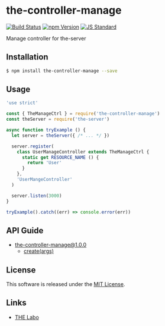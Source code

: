 the-controller-manage
==========

<!---
This file is generated by ape-tmpl. Do not update manually.
--->

<!-- Badge Start -->
<a name="badges"></a>

[![Build Status][bd_travis_shield_url]][bd_travis_url]
[![npm Version][bd_npm_shield_url]][bd_npm_url]
[![JS Standard][bd_standard_shield_url]][bd_standard_url]

[bd_repo_url]: https://github.com/the-labo/the-controller-manage
[bd_travis_url]: http://travis-ci.org/the-labo/the-controller-manage
[bd_travis_shield_url]: http://img.shields.io/travis/the-labo/the-controller-manage.svg?style=flat
[bd_travis_com_url]: http://travis-ci.com/the-labo/the-controller-manage
[bd_travis_com_shield_url]: https://api.travis-ci.com/the-labo/the-controller-manage.svg?token=
[bd_license_url]: https://github.com/the-labo/the-controller-manage/blob/master/LICENSE
[bd_codeclimate_url]: http://codeclimate.com/github/the-labo/the-controller-manage
[bd_codeclimate_shield_url]: http://img.shields.io/codeclimate/github/the-labo/the-controller-manage.svg?style=flat
[bd_codeclimate_coverage_shield_url]: http://img.shields.io/codeclimate/coverage/github/the-labo/the-controller-manage.svg?style=flat
[bd_gemnasium_url]: https://gemnasium.com/the-labo/the-controller-manage
[bd_gemnasium_shield_url]: https://gemnasium.com/the-labo/the-controller-manage.svg
[bd_npm_url]: http://www.npmjs.org/package/the-controller-manage
[bd_npm_shield_url]: http://img.shields.io/npm/v/the-controller-manage.svg?style=flat
[bd_standard_url]: http://standardjs.com/
[bd_standard_shield_url]: https://img.shields.io/badge/code%20style-standard-brightgreen.svg

<!-- Badge End -->


<!-- Description Start -->
<a name="description"></a>

Manage controller for the-server

<!-- Description End -->


<!-- Overview Start -->
<a name="overview"></a>



<!-- Overview End -->


<!-- Sections Start -->
<a name="sections"></a>

<!-- Section from "doc/guides/01.Installation.md.hbs" Start -->

<a name="section-doc-guides-01-installation-md"></a>

Installation
-----

```bash
$ npm install the-controller-manage --save
```


<!-- Section from "doc/guides/01.Installation.md.hbs" End -->

<!-- Section from "doc/guides/02.Usage.md.hbs" Start -->

<a name="section-doc-guides-02-usage-md"></a>

Usage
---------

```javascript
'use strict'

const { TheManageCtrl } = require('the-controller-manage')
const theServer = require('the-server')

async function tryExample () {
  let server = theServer({ /* ... */ })

  server.register(
    class UserManageController extends TheManageCtrl {
      static get RESOURCE_NAME () {
        return 'User'
      }
    },
    'UserMangeController'
  )

  server.listen(3000)
}

tryExample().catch((err) => console.error(err))

```


<!-- Section from "doc/guides/02.Usage.md.hbs" End -->

<!-- Section from "doc/guides/10.API Guide.md.hbs" Start -->

<a name="section-doc-guides-10-a-p-i-guide-md"></a>

API Guide
-----

+ [the-controller-manage@1.0.0](./doc/api/api.md)
  + [create(args)](./doc/api/api.md#the-controller-manage-function-create)


<!-- Section from "doc/guides/10.API Guide.md.hbs" End -->


<!-- Sections Start -->


<!-- LICENSE Start -->
<a name="license"></a>

License
-------
This software is released under the [MIT License](https://github.com/the-labo/the-controller-manage/blob/master/LICENSE).

<!-- LICENSE End -->


<!-- Links Start -->
<a name="links"></a>

Links
------

+ [THE Labo][t_h_e_labo_url]

[t_h_e_labo_url]: https://github.com/the-labo

<!-- Links End -->
